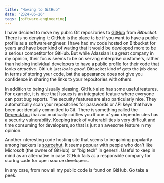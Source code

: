 ```yaml
---
title: "Moving to GitHub"
date: "2024-05-26"
tags: [software-engineering]
---
```


I have decided to move my public Git repositories to [GitHub](https://github.com/peklaiho) from *Bitbucket*. There is no denying it: GitHub is the place to be if you want to have a public profile as a software engineer. I have had my code hosted on Bitbucket for years and have been kind of waiting that it would be developed more to be a serious competitor for GitHub. But while Atlassian is a great company in my opinion, their focus seems to be on serving enterprise customers, rather than helping individual developers to have a public profile for their code that looks attractive. GitHub just *looks good*. Bitbucket kind of gets the job done in terms of storing your code, but the appearance does not give you confidence in sharing the links to your repositories with others.

In addition to being visually pleasing, GitHub also has some useful features. For example, it is nice that Issues is an integrated feature where everyone can post bug reports. The security features are also particularly nice. They automatically scan your repositories for passwords or API keys that have been accidentally committed to Git. There is something called the [Dependabot](https://docs.github.com/en/code-security/dependabot) that automatically notifies you if one of your dependencies has a security vulnerability. Keeping track of vulnerabilities is very difficult and time consuming for developers, so that is just an awesome feature in my opinion.

Another interesting code hosting site that seems to be gaining popularity among hackers is [sourcehut](https://sourcehut.org/). It seems popular with people who don't like Microsoft (the owner of GitHub), or "big tech" in general. Useful to keep in mind as an alternative in case GitHub fails as a responsible company for storing code for open source developers.

In any case, from now all my public code is found on GitHub. Go take a peek.
